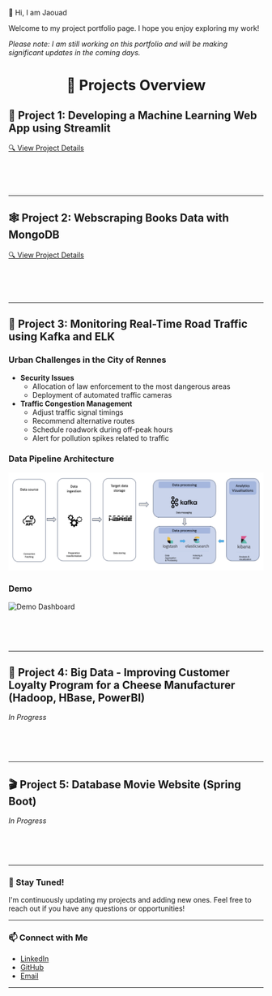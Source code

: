 👋 Hi, I am Jaouad

Welcome to my project portfolio page. I hope you enjoy exploring my work!

*Please note: I am still working on this portfolio and will be making significant updates in the coming days.*



<h1 align="center">📁 Projects Overview</h1>



## 🚀 Project 1: Developing a Machine Learning Web App using Streamlit
[🔍 View Project Details](Developing-a-Machine-Learning-Web-App-with-Streamlit/README.md)

&nbsp;  
&nbsp;  
&nbsp;

---

## 🕸️ Project 2: Webscraping Books Data with MongoDB  
[🔍 View Project Details](Webscraping-books-data-using-MongoDB/README.md)

&nbsp;  
&nbsp;  
&nbsp;  

---

## 🚧 Project 3: Monitoring Real-Time Road Traffic using Kafka and ELK  

### Urban Challenges in the City of Rennes

- **Security Issues**
  - Allocation of law enforcement to the most dangerous areas
  - Deployment of automated traffic cameras
- **Traffic Congestion Management**
  - Adjust traffic signal timings
  - Recommend alternative routes
  - Schedule roadwork during off-peak hours
  - Alert for pollution spikes related to traffic

### Data Pipeline Architecture

![Alt Text](Monitoring-real-time-Road-Traffic/image/Architecture.png)

### Demo
![Demo Dashboard](Demo/demo-dashboard-kibana_short.gif)

&nbsp;  
&nbsp;  
&nbsp;

---

## 🧀 Project 4: Big Data - Improving Customer Loyalty Program for a Cheese Manufacturer (Hadoop, HBase, PowerBI)  
*In Progress*

&nbsp;  
&nbsp;  
&nbsp;

---

## 🎬 Project 5: Database Movie Website (Spring Boot)
*In Progress*

&nbsp;  
&nbsp;  
&nbsp;

---

### 🌟 Stay Tuned!  
I'm continuously updating my projects and adding new ones. Feel free to reach out if you have any questions or opportunities!

---

### 📫 Connect with Me  
- [LinkedIn](https://www.linkedin.com/in/jaouad-s-42928226/)  
- [GitHub](https://github.com/Jawouaahhh)  
- [Email](mailto:back2thedata@gmail.com)

---
